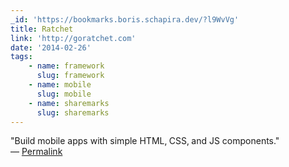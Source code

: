 ```yaml
---
_id: 'https://bookmarks.boris.schapira.dev/?l9WvVg'
title: Ratchet
link: 'http://goratchet.com'
date: '2014-02-26'
tags:
    - name: framework
      slug: framework
    - name: mobile
      slug: mobile
    - name: sharemarks
      slug: sharemarks
---
```


&quot;Build mobile apps with simple HTML‚ CSS‚ and JS components.&quot;
<br>&#8212;
<a href="https://bookmarks.boris.schapira.dev/?l9WvVg" title="Permalink">Permalink</a>
